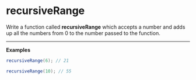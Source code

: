 # recursiveRange

Write a function called __recursiveRange__ which accepts a number and adds up all the numbers from 0 to the number passed to the function.

---

__Examples__

```java
recursiveRange(6); // 21

recursiveRange(10); // 55
```
